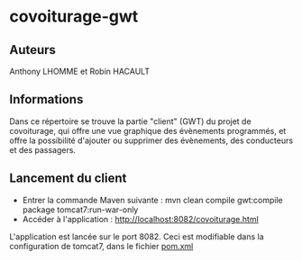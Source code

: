 # covoiturage-gwt
## Auteurs
Anthony LHOMME et Robin HACAULT
## Informations
Dans ce répertoire se trouve la partie "client" (GWT) du projet de covoiturage, qui offre une vue graphique des évènements programmés, et offre la possibilité d'ajouter ou supprimer des évènements, des conducteurs et des passagers.

## Lancement du client
- Entrer la commande Maven suivante : mvn clean compile gwt:compile package tomcat7:run-war-only
- Accéder à l'application : [http://localhost:8082/covoiturage.html](http://localhost:8082/covoiturage.html)

L'application est lancée sur le port 8082. Ceci est modifiable dans la configuration de tomcat7, dans le fichier [pom.xml](./covoiturage-gwt/pom.xml)

